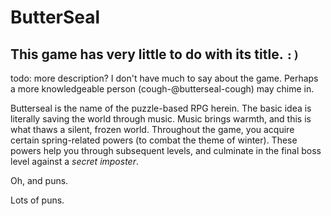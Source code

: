 ButterSeal
==========

This game has very little to do with its title. `:)`
----------------------------------------------------

todo: more description?
      I don't have much to say about the game.
      Perhaps a more knowledgeable person (cough-@butterseal-cough) may chime in.

Butterseal is the name of the puzzle-based RPG herein.
The basic idea is literally saving the world through music.
Music brings warmth, and this is what thaws a silent, frozen world.
Throughout the game, you acquire certain spring-related powers (to combat the theme of winter).
These powers help you through subsequent levels,
  and culminate in the final boss level against a *secret imposter*.

Oh, and puns.

Lots of puns.
